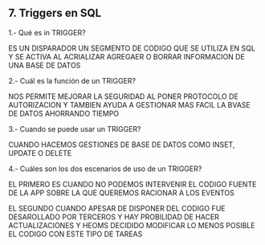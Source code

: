 ## 7. Triggers en SQL
1.- Qué es in TRIGGER?

 ES UN DISPARADOR UN SEGMENTO DE CODIGO QUE SE UTILIZA  EN SQL Y SE ACTIVA AL ACRIALIZAR AGREGAER O BORRAR INFORMACION DE UNA BASE DE  DATOS

2.- Cuál es la función de un TRIGGER?

NOS PERMITE MEJORAR LA SEGURIDAD AL PONER PROTOCOLO DE AUTORIZACION Y TAMBIEN AYUDA A GESTIONAR MAS FACIL LA BVASE DE DATOS AHORRANDO TIEMPO

3.- Cuando se puede usar un TRIGGER?

CUANDO HACEMOS GESTIONES DE BASE DE DATOS COMO INSET, UPDATE O DELETE 

4.- Cuáles son los dos escenarios de uso de un TRIGGER?

EL PRIMERO ES CUANDO NO PODEMOS INTERVENIR EL CODIGO FUENTE  DE LA APP  SOBRE LA QUE QUEREMOS RACIONAR A LOS EVENTOS


EL SEGUNDO CUANDO APESAR DE DISPONER DEL CODIGO FUE DESAROLLADO POR TERCEROS Y HAY PROBILIDAD DE HACER ACTUALIZACIONES Y HEOMS DECIDIDO  MODIFICAR LO MENOS POSIBLE EL CODIGO  CON ESTE TIPO DE TAREAS
